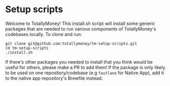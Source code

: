 # Setup scripts

Welcome to TotallyMoney! This install.sh script will install some generic packages that are needed to run various components of TotallyMoney's codebases locally. To clone and run:

```
git clone git@github.com:totallymoney/tm-setup-scripts.git
cd tm-setup-scripts
./install.sh
```

If there's other packages you needed to install that you think would be useful for others, please make a PR to add them! If the package is only likely to be used on one repository/codebase (e.g `fastlane` for Native App), add it to the native app repository's Brewfile instead.
